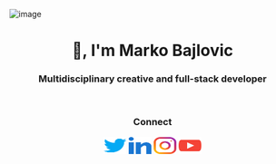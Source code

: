 ![image](https://github.com/arbitrarily/arbitrarily/assets/899183/8932095c-c7fc-4033-bfc6-2b0081ceb8bb)

<h1 align="center">👋, I'm Marko Bajlovic</h1>
<h3 align="center">Multidisciplinary creative and full-stack developer</h3>

<br />

<h3 align="center">Connect</h3>
<p align="center">
  <a href="https://twitter.com/desmosthenes" target="blank"><img align="center" src=https://raw.githubusercontent.com/arbitrarily/arbitrarily/master/twitter.svg" alt="desmosthenes" height="30" width="40" /></a>
  <a href="https://linkedin.com/in/markobajlovic" target="blank"><img align="center" src=https://raw.githubusercontent.com/arbitrarily/arbitrarily/master/linkedin.svg" alt="markobajlovic" height="30" width="40" /></a>
  <a href="https://instagram.com/markobajlovic" target="blank"><img align="center" src=https://raw.githubusercontent.com/arbitrarily/arbitrarily/master/insta.svg" alt="markobajlovic" height="30" width="40" /></a>
  <a href="https://www.youtube.com/@desmosthenes" target="blank"><img align="center" src=https://raw.githubusercontent.com/arbitrarily/arbitrarily/master/yt.svg" alt="desmosthenes" height="30" width="40" /></a>
</p>